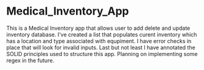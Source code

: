 # Medical_Inventory_App
This is a Medical Inventory app that allows user to add delete and update inventory database.
I've created a list that populates curent inventory which has a location and type associated with equpiment.
I have error checks in place that will look for invalid inputs.
Last but not least I have annotated the SOLID principles used to structure this app.
Planning on implementing some regex in the future.
